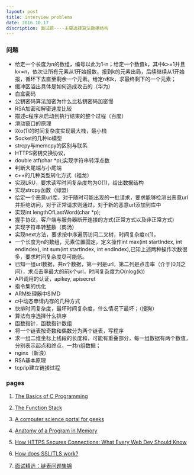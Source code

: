 ```yaml
---
layout: post
title: interview problems
date: 2016.10.17
discription: 面试题----主要选择算法数据结构
---
```


### 问题

* 给定一个长度为n的数组，编号以此为1-n；给定一个数值k，其中k>=1并且k<=n，依次让所有元素从1开始报数，报到k的元素出局，后续继续从1开始报，循环下去直至剩余一个元素。给定n和k，求最终剩下的一个元素；
* 缓冲区溢出具体是如何造成攻击的（华为）
* 白盒密码
* 公钥密码算法加密为什么比私钥密码加密慢
* RSA加密和解密速度比较
* 描述c程序从启动到执行结束的整个过程（百度）
* 滑动窗口的原理
* 以o(1)的时间复杂度实现最大栈，最小栈
* Socket的几种io模型
* strcpy与memcpy的区别与联系
* HTTPS密钥交换协议，
* double atf(char *p);实现字符串转浮点数
* 判断大尾端与小尾端
* c++的几种类型转化方式（祖龙）
* 实现LRU，要求读写时间复杂度均为O(1)，给出数据结构
* 实现strcpy函数（绿盟）
* 给定一个恶意url库，对于随时可能出现的一批请求，要求能够检测出恶意url并拒绝访问，对于正常请求则通过，对于新的恶意url添加到库中
* 实现int lengthOfLastWord(char *p);
* 握手协议，客户端与服务器断开连接的方式(正常方式以及非正常方式)
* 实现字符串转整数（商汤）
* 实现next方法，要求按中序遍历访问二叉树，时间复杂度o(1)，
* 一个长度为n的数组，元素位置固定，定义操作int max(int startIndex, int endIndex), int sum(int startIndex, int endIndex),已知上述两种操作次数很多，要求时间复杂度尽可能低。
* 已知一组url数据，共n个数据，第一列是url，第二列是点击率（介于[0,1]之间），求点击率最大的前k个url，时间复杂度为O(nlog(k))
* API调用的认证，apikey, apisecret
* 指令集的优化
* ARM处理器中SIMD
* c中动态申请内存的几种方式
* 快排时间复杂度，最坏时间复杂度，什么情况下最坏；（搜狗）
* 算法有序选择什么排序
* 函数指针，函数指针数组
* 将一个链表按奇数和偶数分为两个链表，写程序
* 求一组二维坐标上线段的长度和，可能有重叠部分，每一组数据有两个数值，分别表示起点和终点，一共n组数据；
* nginx（新浪）
* RSA基本原理
* tcp/ip建立链接过程


### pages

1. [The Basics of C Programming](http://computer.howstuffworks.com/c.htm/printable)

2. [The Function Stack](http://www.tenouk.com/Bufferoverflowc/Bufferoverflow2a.html)

3. [A computer science portal for geeks](http://www.geeksforgeeks.org/memory-layout-of-c-program/)

4. [Anatomy of a Program in Memory](http://duartes.org/gustavo/blog/post/anatomy-of-a-program-in-memory/)

5. [How HTTPS Secures Connections: What Every Web Dev Should Know](https://blog.hartleybrody.com/https-certificates/)

6. [How does SSL/TLS work?](http://security.stackexchange.com/questions/20803/how-does-ssl-tls-work)

7. [面试精选：链表问题集锦](http://wuchong.me/blog/2014/03/25/interview-link-questions/)
